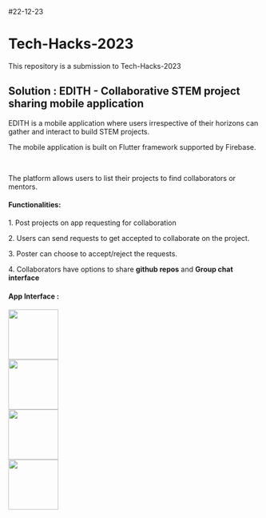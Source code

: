 #22-12-23

# Tech-Hacks-2023
<p>This repository is a submission to Tech-Hacks-2023 </p>
<h2>Solution : EDITH - Collaborative STEM project sharing mobile application</h2>

<p>EDITH is a mobile application where users irrespective of their horizons can gather and interact to build STEM projects.​</p>
<p>The mobile application is built on Flutter framework supported by Firebase.</p>​
<p>The platform allows users to list their projects to find collaborators or mentors.</p>
<h4>Functionalities:</h4>
<p>1. Post projects on app requesting for collaboration</p>
<p>2. Users can send requests to get accepted to collaborate on the project.</p>
<p>3. Poster can choose to accept/reject the requests.</p>
<p>4. Collaborators have options to share <b>github repos</b> and <b>Group chat interface</b></p>

<h4>App Interface :</h4>
<div>
  <img src=https://github.com/nabro356/Tech-Hacks-2023-EDITH/assets/112922661/335b949c-65f4-4252-ad93-0396830e30c3 width="100">
  <br>
  <img src=https://github.com/nabro356/Tech-Hacks-2023-EDITH/assets/112922661/a87e0f4a-f45b-447b-ab44-0152c38adb2d width="100">
  <br>
  <img src=https://github.com/nabro356/Tech-Hacks-2023-EDITH/assets/112922661/7fc62873-af22-4290-b99e-febb156a3a22 width="100">
  <br>
  <img src=https://github.com/nabro356/Tech-Hacks-2023-EDITH/assets/112922661/a9569db9-89b0-4ba8-86bf-5717f7560547 width="100">
</div>




</div>
